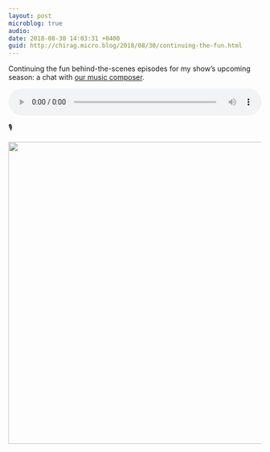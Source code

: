 ```yaml
---
layout: post
microblog: true
audio: 
date: 2018-08-30 14:03:31 +0400
guid: http://chirag.micro.blog/2018/08/30/continuing-the-fun.html
---
```

Continuing the fun behind-the-scenes episodes for my show’s upcoming season: a chat with [our music composer](https://talesofthe.trade/bts2).

<audio style="width:100%" controls><source src="https://media.podiant.co/spoke/coffeeandicedtea/episodes/367bc283834416/primary/1535617110.mp3?referrer%5Bdomain%5D=chirag.biz" type="audio/mpeg">
</audio>

🎙️ 



<img src="http://www.chirag.biz/uploads/2018/dba00c45c3.jpg" width="600" height="600" />
